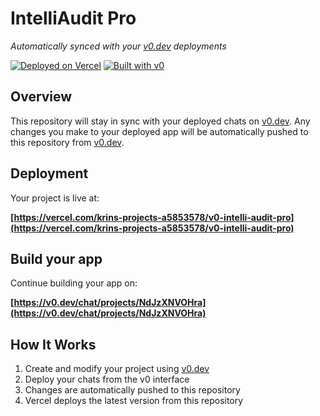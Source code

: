 # IntelliAudit Pro

*Automatically synced with your [v0.dev](https://v0.dev) deployments*

[![Deployed on Vercel](https://img.shields.io/badge/Deployed%20on-Vercel-black?style=for-the-badge&logo=vercel)](https://vercel.com/krins-projects-a5853578/v0-intelli-audit-pro)
[![Built with v0](https://img.shields.io/badge/Built%20with-v0.dev-black?style=for-the-badge)](https://v0.dev/chat/projects/NdJzXNVOHra)

## Overview

This repository will stay in sync with your deployed chats on [v0.dev](https://v0.dev).
Any changes you make to your deployed app will be automatically pushed to this repository from [v0.dev](https://v0.dev).

## Deployment

Your project is live at:

**[https://vercel.com/krins-projects-a5853578/v0-intelli-audit-pro](https://vercel.com/krins-projects-a5853578/v0-intelli-audit-pro)**

## Build your app

Continue building your app on:

**[https://v0.dev/chat/projects/NdJzXNVOHra](https://v0.dev/chat/projects/NdJzXNVOHra)**

## How It Works

1. Create and modify your project using [v0.dev](https://v0.dev)
2. Deploy your chats from the v0 interface
3. Changes are automatically pushed to this repository
4. Vercel deploys the latest version from this repository
